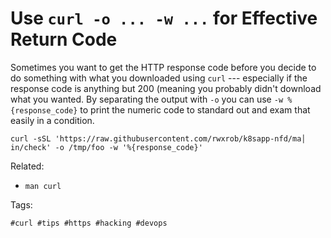 # Use `curl -o ... -w ...` for Effective Return Code

Sometimes you want to get the HTTP response code before you decide
to do something with what you downloaded using `curl` ---
especially if the response code is anything but 200 (meaning you
probably didn't download what you wanted. By separating the output
with `-o` you can use `-w %{response_code}` to print the numeric code to
standard out and exam that easily in a condition.  

```
curl -sSL 'https://raw.githubusercontent.com/rwxrob/k8sapp-nfd/ma│ in/check' -o /tmp/foo -w '%{response_code}' 
```

Related:

* `man curl`

Tags:

    #curl #tips #https #hacking #devops

